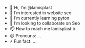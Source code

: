 - 👋 Hi, I’m @lamisplast
- 👀 I’m interested in website seo
- 🌱 I’m currently learning pyton
- 💞️ I’m looking to collaborate on Seo
- 📫 How to reach me lamisplast.ir
- 😄 Pronouns: ...
- ⚡ Fun fact: ...

<!---
lamisplast/lamisplast is a ✨ special ✨ repository because its `README.md` (this file) appears on your GitHub profile.
You can click the Preview link to take a look at your changes.
--->
